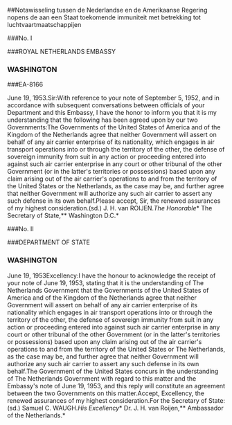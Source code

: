 <meta http-equiv='Content-Type' content='text/html; charset=utf-8' />

##Notawisseling tussen de Nederlandse en de Amerikaanse Regering nopens de aan een Staat toekomende immuniteit met betrekking tot luchtvaartmaatschappijen

###No. I 

###ROYAL NETHERLANDS EMBASSY

### WASHINGTON

###EA-8166

June 19, 1953.Sir:With reference to your note of September 5, 1952, and in accordance with subsequent conversations between officials of your Department and this Embassy, I have the honor to inform you that it is my understanding that the following has been agreed upon by our two Governments:The Governments of the United States of America and of the Kingdom of the Netherlands agree that neither Government will assert on behalf of any air carrier enterprise of its nationality, which engages in air transport operations into or through the territory of the other, the defense of sovereign immunity from suit in any action or proceeding entered into against such air carrier enterprise in any court or other tribunal of the other Government (or in the latter's territories or possessions) based upon any claim arising out of the air carrier's operations to and from the territory of the United States or the Netherlands, as the case may be, and further agree that neither Government will authorize any such air carrier to assert any such defense in its own behalf.Please accept, Sir, the renewed assurances of my highest consideration.(sd.) J. H. van ROIJEN.*The Honorable** The Secretary of State,** Washington D.C.*

###No. II 

###DEPARTMENT OF STATE

### WASHINGTON

June 19, 1953Excellency:I have the honour to acknowledge the receipt of your note of June 19, 1953, stating that it is the understanding of The Netherlands Government that the Governments of the United States of America and of the Kingdom of the Netherlands agree that neither Government will assert on behalf of any air carrier enterprise of its nationality which engages in air transport operations into or through the territory of the other, the defense of sovereign immunity from suit in any action or proceeding entered into against such air carrier enterprise in any court or other tribunal of the other Government (or in the latter's territories or possessions) based upon any claim arising out of the air carrier's operations to and from the territory of the United States or The Netherlands, as the case may be, and further agree that neither Government will authorize any such air carrier to assert any such defense in its own behalf.The Government of the United States concurs in the understanding of The Netherlands Government with regard to this matter and the Embassy's note of June 19, 1953, and this reply will constitute an agreement between the two Governments on this matter.Accept, Excellency, the renewed assurances of my highest consideration.For the Secretary of State:(sd.) Samuel C. WAUGH.*His Excellency** Dr. J. H. van Roijen,** Ambassador of the Netherlands.*
